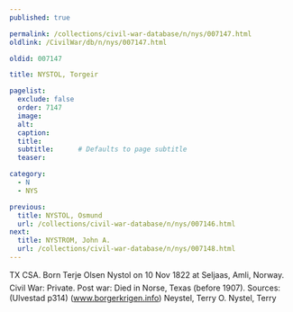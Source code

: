 ```yaml
---
published: true

permalink: /collections/civil-war-database/n/nys/007147.html
oldlink: /CivilWar/db/n/nys/007147.html

oldid: 007147

title: NYSTOL, Torgeir

pagelist:
  exclude: false
  order: 7147
  image: 
  alt:
  caption:
  title:
  subtitle:      # Defaults to page subtitle
  teaser:

category: 
  - N 
  - NYS

previous:
  title: NYSTOL, Osmund
  url: /collections/civil-war-database/n/nys/007146.html  
next:
  title: NYSTROM, John A.
  url: /collections/civil-war-database/n/nys/007148.html   
---
```

TX CSA. Born &#147;Terje Olsen Nystol&#148; on 10 Nov 1822 at Seljaas, Amli, Norway. Civil War: Private. Post war: Died in Norse, Texas (before 1907). Sources: (Ulvestad p314) (www.borgerkrigen.info) &#147;Neystel, Terry O.&#148; &#147;Nystel, Terry&#148;